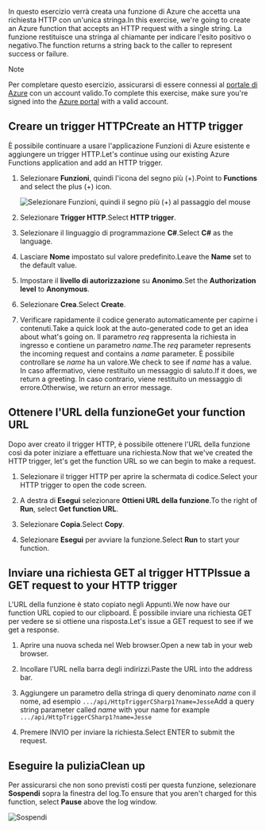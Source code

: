 <span data-ttu-id="5b57b-101">In questo esercizio verrà creata una funzione di Azure che accetta una richiesta HTTP con un'unica stringa.</span><span class="sxs-lookup"><span data-stu-id="5b57b-101">In this exercise, we're going to create an Azure function that accepts an HTTP request with a single string.</span></span> <span data-ttu-id="5b57b-102">La funzione restituisce una stringa al chiamante per indicare l'esito positivo o negativo.</span><span class="sxs-lookup"><span data-stu-id="5b57b-102">The function returns a string back to the caller to represent success or failure.</span></span>

> [!NOTE]
> <span data-ttu-id="5b57b-103">Per completare questo esercizio, assicurarsi di essere connessi al [portale di Azure](https://portal.azure.com?azure-portal=true) con un account valido.</span><span class="sxs-lookup"><span data-stu-id="5b57b-103">To complete this exercise, make sure you're signed into the [Azure portal](https://portal.azure.com?azure-portal=true) with a valid account.</span></span>

## <a name="create-an-http-trigger"></a><span data-ttu-id="5b57b-104">Creare un trigger HTTP</span><span class="sxs-lookup"><span data-stu-id="5b57b-104">Create an HTTP trigger</span></span>

<span data-ttu-id="5b57b-105">È possibile continuare a usare l'applicazione Funzioni di Azure esistente e aggiungere un trigger HTTP.</span><span class="sxs-lookup"><span data-stu-id="5b57b-105">Let's continue using our existing Azure Functions application and add an HTTP trigger.</span></span>

1. <span data-ttu-id="5b57b-106">Selezionare **Funzioni**, quindi l'icona del segno più (+).</span><span class="sxs-lookup"><span data-stu-id="5b57b-106">Point to **Functions** and select the plus (+) icon.</span></span>

    ![Selezionare Funzioni, quindi il segno più (+) al passaggio del mouse](../media-drafts/4-hover-function.png)

2. <span data-ttu-id="5b57b-108">Selezionare **Trigger HTTP**.</span><span class="sxs-lookup"><span data-stu-id="5b57b-108">Select **HTTP trigger**.</span></span>

3. <span data-ttu-id="5b57b-109">Selezionare il linguaggio di programmazione **C#**.</span><span class="sxs-lookup"><span data-stu-id="5b57b-109">Select **C#** as the language.</span></span> 

4. <span data-ttu-id="5b57b-110">Lasciare **Nome** impostato sul valore predefinito.</span><span class="sxs-lookup"><span data-stu-id="5b57b-110">Leave the **Name** set to the default value.</span></span>

5. <span data-ttu-id="5b57b-111">Impostare il **livello di autorizzazione** su **Anonimo**.</span><span class="sxs-lookup"><span data-stu-id="5b57b-111">Set the **Authorization level** to **Anonymous**.</span></span>

6. <span data-ttu-id="5b57b-112">Selezionare **Crea**.</span><span class="sxs-lookup"><span data-stu-id="5b57b-112">Select **Create**.</span></span>

7. <span data-ttu-id="5b57b-113">Verificare rapidamente il codice generato automaticamente per capirne i contenuti.</span><span class="sxs-lookup"><span data-stu-id="5b57b-113">Take a quick look at the auto-generated code to get an idea about what's going on.</span></span> <span data-ttu-id="5b57b-114">Il parametro *req* rappresenta la richiesta in ingresso e contiene un parametro *name*.</span><span class="sxs-lookup"><span data-stu-id="5b57b-114">The *req* parameter represents the incoming request and contains a *name* parameter.</span></span> <span data-ttu-id="5b57b-115">È possibile controllare se *name* ha un valore.</span><span class="sxs-lookup"><span data-stu-id="5b57b-115">We check to see if *name* has a value.</span></span> <span data-ttu-id="5b57b-116">In caso affermativo, viene restituito un messaggio di saluto.</span><span class="sxs-lookup"><span data-stu-id="5b57b-116">If it does, we return a greeting.</span></span> <span data-ttu-id="5b57b-117">In caso contrario, viene restituito un messaggio di errore.</span><span class="sxs-lookup"><span data-stu-id="5b57b-117">Otherwise, we return an error message.</span></span>

## <a name="get-your-function-url"></a><span data-ttu-id="5b57b-118">Ottenere l'URL della funzione</span><span class="sxs-lookup"><span data-stu-id="5b57b-118">Get your function URL</span></span>

<span data-ttu-id="5b57b-119">Dopo aver creato il trigger HTTP, è possibile ottenere l'URL della funzione così da poter iniziare a effettuare una richiesta.</span><span class="sxs-lookup"><span data-stu-id="5b57b-119">Now that we've created the HTTP trigger, let's get the function URL so we can begin to make a request.</span></span>

1. <span data-ttu-id="5b57b-120">Selezionare il trigger HTTP per aprire la schermata di codice.</span><span class="sxs-lookup"><span data-stu-id="5b57b-120">Select your HTTP trigger to open the code screen.</span></span>

2. <span data-ttu-id="5b57b-121">A destra di **Esegui** selezionare **Ottieni URL della funzione**.</span><span class="sxs-lookup"><span data-stu-id="5b57b-121">To the right of **Run**, select **Get function URL**.</span></span>

3. <span data-ttu-id="5b57b-122">Selezionare **Copia**.</span><span class="sxs-lookup"><span data-stu-id="5b57b-122">Select **Copy**.</span></span>

4. <span data-ttu-id="5b57b-123">Selezionare **Esegui** per avviare la funzione.</span><span class="sxs-lookup"><span data-stu-id="5b57b-123">Select **Run** to start your function.</span></span>

## <a name="issue-a-get-request-to-your-http-trigger"></a><span data-ttu-id="5b57b-124">Inviare una richiesta GET al trigger HTTP</span><span class="sxs-lookup"><span data-stu-id="5b57b-124">Issue a GET request to your HTTP trigger</span></span>

<span data-ttu-id="5b57b-125">L'URL della funzione è stato copiato negli Appunti.</span><span class="sxs-lookup"><span data-stu-id="5b57b-125">We now have our function URL copied to our clipboard.</span></span> <span data-ttu-id="5b57b-126">È possibile inviare una richiesta GET per vedere se si ottiene una risposta.</span><span class="sxs-lookup"><span data-stu-id="5b57b-126">Let's issue a GET request to see if we get a response.</span></span>

1. <span data-ttu-id="5b57b-127">Aprire una nuova scheda nel Web browser.</span><span class="sxs-lookup"><span data-stu-id="5b57b-127">Open a new tab in your web browser.</span></span>

2. <span data-ttu-id="5b57b-128">Incollare l'URL nella barra degli indirizzi.</span><span class="sxs-lookup"><span data-stu-id="5b57b-128">Paste the URL into the address bar.</span></span>

3. <span data-ttu-id="5b57b-129">Aggiungere un parametro della stringa di query denominato *name* con il nome, ad esempio `.../api/HttpTriggerCSharp1?name=Jesse`</span><span class="sxs-lookup"><span data-stu-id="5b57b-129">Add a query string parameter called *name* with your name for example `.../api/HttpTriggerCSharp1?name=Jesse`</span></span>

4. <span data-ttu-id="5b57b-130">Premere INVIO per inviare la richiesta.</span><span class="sxs-lookup"><span data-stu-id="5b57b-130">Select ENTER to submit the request.</span></span>

## <a name="clean-up"></a><span data-ttu-id="5b57b-131">Eseguire la pulizia</span><span class="sxs-lookup"><span data-stu-id="5b57b-131">Clean up</span></span>

<span data-ttu-id="5b57b-132">Per assicurarsi che non sono previsti costi per questa funzione, selezionare **Sospendi** sopra la finestra del log.</span><span class="sxs-lookup"><span data-stu-id="5b57b-132">To ensure that you aren't charged for this function, select **Pause** above the log window.</span></span>

![Sospendi](../media-drafts/4-pause-timer.png)